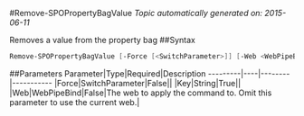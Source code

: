 #Remove-SPOPropertyBagValue
*Topic automatically generated on: 2015-06-11*

Removes a value from the property bag
##Syntax
```powershell
Remove-SPOPropertyBagValue [-Force [<SwitchParameter>]] [-Web <WebPipeBind>] -Key <String>
```


##Parameters
Parameter|Type|Required|Description
---------|----|--------|-----------
|Force|SwitchParameter|False||
|Key|String|True||
|Web|WebPipeBind|False|The web to apply the command to. Omit this parameter to use the current web.|
<!-- Ref: 0F58816A01AD2FE75DAD07422A33E5AE -->